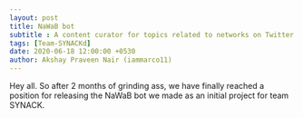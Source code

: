 ```yaml
---
layout: post
title: NaWaB bot
subtitle : A content curator for topics related to networks on Twitter
tags: [Team-SYNACKd]
date: 2020-06-18 12:00:00 +0530
author: Akshay Praveen Nair (iammarco11)
---
```

Hey all. So after 2 months of grinding ass, we have finally reached a position for releasing the NaWaB bot we made as an initial project for team SYNACK.
